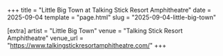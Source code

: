 +++
title = "Little Big Town at Talking Stick Resort Amphitheatre"
date = 2025-09-04
template = "page.html"
slug = "2025-09-04-little-big-town"

[extra]
artist = "Little Big Town"
venue = "Talking Stick Resort Amphitheatre"
venue_url = "https://www.talkingstickresortamphitheatre.com/"
+++
